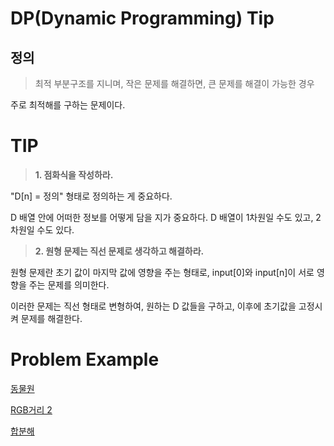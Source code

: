 DP(Dynamic Programming) Tip
===========================

## 정의
> 최적 부분구조를 지니며, 작은 문제를 해결하면, 큰 문제를 해결이 가능한 경우

주로 최적해를 구하는 문제이다. 


# TIP

> __1. 점화식을 작성하라.__

"D[n] = 정의" 형태로 정의하는 게 중요하다.

D 배열 안에 어떠한 정보를 어떻게 담을 지가 중요하다. D 배열이 1차원일 수도 있고, 2차원일 수도 있다.

>__2. 원형 문제는 직선 문제로 생각하고 해결하라.__

원형 문제란 초기 값이 마지막 값에 영향을 주는 형태로, input[0]와 input[n]이 서로 영향을 주는 문제를 의미한다.

이러한 문제는 직선 형태로 변형하여, 원하는 D 값들을 구하고, 이후에 초기값을 고정시켜 문제를 해결한다.

# Problem Example

[동물원](https://www.acmicpc.net/problem/1309)

[RGB거리 2](https://www.acmicpc.net/problem/17404)

[합분해](https://www.acmicpc.net/problem/2225)


